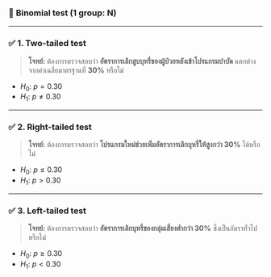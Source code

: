 
### 📌 **Binomial test (1 group: N)**
---

### ✅ **1. Two-tailed test**

> **โจทย์:**
> ต้องการตรวจสอบว่า **อัตราการเลิกสูบบุหรี่ของผู้ป่วยหลังเข้าโปรแกรมบำบัด** แตกต่างจากค่าเฉลี่ยมาตรฐานที่ **30%** หรือไม่

* $H_0$: $p = 0.30$
* $H_1$: $p \ne 0.30$

---

### ✅ **2. Right-tailed test**

> **โจทย์:**
> ต้องการตรวจสอบว่า **โปรแกรมใหม่ช่วยเพิ่มอัตราการเลิกบุหรี่ให้สูงกว่า 30%** ได้หรือไม่

* $H_0$: $p \le 0.30$
* $H_1$: $p > 0.30$

---

### ✅ **3. Left-tailed test**

> **โจทย์:**
> ต้องการตรวจสอบว่า **อัตราการเลิกบุหรี่ของกลุ่มเสี่ยงต่ำกว่า 30%** ซึ่งเป็นอัตราทั่วไปหรือไม่

* $H_0$: $p \ge 0.30$
* $H_1$: $p < 0.30$
